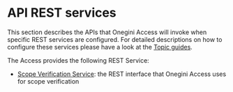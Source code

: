 # API REST services

This section describes the APIs that Onegini Access will invoke when specific REST services are configured. For detailed descriptions on how to configure these
services please have a look at the [Topic guides](../../topics/index.md).

The Access provides the following REST Service:

- [Scope Verification Service](scope-verification-service.md): the REST interface that Onegini Access uses for scope verification